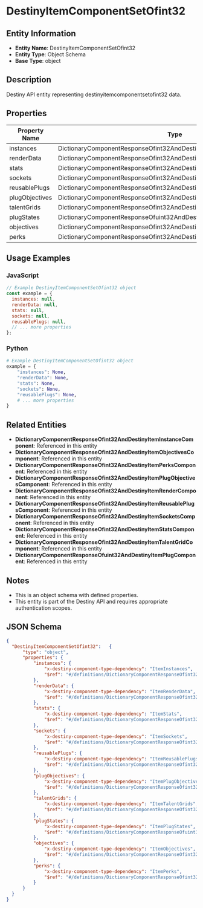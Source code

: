 # DestinyItemComponentSetOfint32

## Entity Information
- **Entity Name**: DestinyItemComponentSetOfint32
- **Entity Type**: Object Schema
- **Base Type**: object

## Description
Destiny API entity representing destinyitemcomponentsetofint32 data.

## Properties

| Property Name | Type | Description | Required |
|---------------|------|-------------|----------|
| instances | DictionaryComponentResponseOfint32AndDestinyItemInstanceComponent |  | No |
| renderData | DictionaryComponentResponseOfint32AndDestinyItemRenderComponent |  | No |
| stats | DictionaryComponentResponseOfint32AndDestinyItemStatsComponent |  | No |
| sockets | DictionaryComponentResponseOfint32AndDestinyItemSocketsComponent |  | No |
| reusablePlugs | DictionaryComponentResponseOfint32AndDestinyItemReusablePlugsComponent |  | No |
| plugObjectives | DictionaryComponentResponseOfint32AndDestinyItemPlugObjectivesComponent |  | No |
| talentGrids | DictionaryComponentResponseOfint32AndDestinyItemTalentGridComponent |  | No |
| plugStates | DictionaryComponentResponseOfuint32AndDestinyItemPlugComponent |  | No |
| objectives | DictionaryComponentResponseOfint32AndDestinyItemObjectivesComponent |  | No |
| perks | DictionaryComponentResponseOfint32AndDestinyItemPerksComponent |  | No |

## Usage Examples

### JavaScript
```javascript
// Example DestinyItemComponentSetOfint32 object
const example = {
  instances: null,
  renderData: null,
  stats: null,
  sockets: null,
  reusablePlugs: null,
  // ... more properties
};
```

### Python
```python
# Example DestinyItemComponentSetOfint32 object
example = {
    "instances": None,
    "renderData": None,
    "stats": None,
    "sockets": None,
    "reusablePlugs": None,
    # ... more properties
}
```

## Related Entities
- **DictionaryComponentResponseOfint32AndDestinyItemInstanceComponent**: Referenced in this entity
- **DictionaryComponentResponseOfint32AndDestinyItemObjectivesComponent**: Referenced in this entity
- **DictionaryComponentResponseOfint32AndDestinyItemPerksComponent**: Referenced in this entity
- **DictionaryComponentResponseOfint32AndDestinyItemPlugObjectivesComponent**: Referenced in this entity
- **DictionaryComponentResponseOfint32AndDestinyItemRenderComponent**: Referenced in this entity
- **DictionaryComponentResponseOfint32AndDestinyItemReusablePlugsComponent**: Referenced in this entity
- **DictionaryComponentResponseOfint32AndDestinyItemSocketsComponent**: Referenced in this entity
- **DictionaryComponentResponseOfint32AndDestinyItemStatsComponent**: Referenced in this entity
- **DictionaryComponentResponseOfint32AndDestinyItemTalentGridComponent**: Referenced in this entity
- **DictionaryComponentResponseOfuint32AndDestinyItemPlugComponent**: Referenced in this entity

## Notes
- This is an object schema with defined properties.
- This entity is part of the Destiny API and requires appropriate authentication scopes.

## JSON Schema
```json
{
  "DestinyItemComponentSetOfint32":   {
      "type": "object",
      "properties": {
          "instances": {
              "x-destiny-component-type-dependency": "ItemInstances",
              "$ref": "#/definitions/DictionaryComponentResponseOfint32AndDestinyItemInstanceComponent"
          },
          "renderData": {
              "x-destiny-component-type-dependency": "ItemRenderData",
              "$ref": "#/definitions/DictionaryComponentResponseOfint32AndDestinyItemRenderComponent"
          },
          "stats": {
              "x-destiny-component-type-dependency": "ItemStats",
              "$ref": "#/definitions/DictionaryComponentResponseOfint32AndDestinyItemStatsComponent"
          },
          "sockets": {
              "x-destiny-component-type-dependency": "ItemSockets",
              "$ref": "#/definitions/DictionaryComponentResponseOfint32AndDestinyItemSocketsComponent"
          },
          "reusablePlugs": {
              "x-destiny-component-type-dependency": "ItemReusablePlugs",
              "$ref": "#/definitions/DictionaryComponentResponseOfint32AndDestinyItemReusablePlugsComponent"
          },
          "plugObjectives": {
              "x-destiny-component-type-dependency": "ItemPlugObjectives",
              "$ref": "#/definitions/DictionaryComponentResponseOfint32AndDestinyItemPlugObjectivesComponent"
          },
          "talentGrids": {
              "x-destiny-component-type-dependency": "ItemTalentGrids",
              "$ref": "#/definitions/DictionaryComponentResponseOfint32AndDestinyItemTalentGridComponent"
          },
          "plugStates": {
              "x-destiny-component-type-dependency": "ItemPlugStates",
              "$ref": "#/definitions/DictionaryComponentResponseOfuint32AndDestinyItemPlugComponent"
          },
          "objectives": {
              "x-destiny-component-type-dependency": "ItemObjectives",
              "$ref": "#/definitions/DictionaryComponentResponseOfint32AndDestinyItemObjectivesComponent"
          },
          "perks": {
              "x-destiny-component-type-dependency": "ItemPerks",
              "$ref": "#/definitions/DictionaryComponentResponseOfint32AndDestinyItemPerksComponent"
          }
      }
  }
}
```
